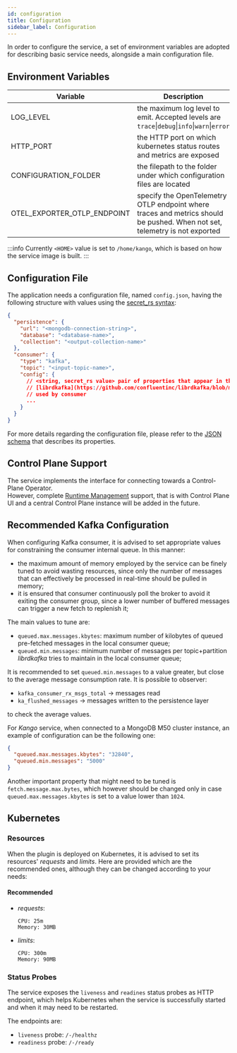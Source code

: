 ```yaml
---
id: configuration
title: Configuration
sidebar_label: Configuration
---
```




In order to configure the service, a set of environment variables are adopted for
describing basic service needs, alongside a main configuration file.

## Environment Variables

| Variable                    | Description                                                                                                                | Default            |
|-----------------------------|----------------------------------------------------------------------------------------------------------------------------|--------------------|
| LOG_LEVEL                   | the maximum log level to emit. Accepted levels are  `trace`\|`debug`\|`info`\|`warn`\|`error`                              | `info`             |
| HTTP_PORT                   | the HTTP port on which kubernetes status routes and metrics are exposed                                                    | `3000`             |
| CONFIGURATION_FOLDER        | the filepath to the folder under which configuration files are located                                                     | `<HOME>/.df/kango` |
| OTEL_EXPORTER_OTLP_ENDPOINT | specify the OpenTelemetry OTLP endpoint where traces and metrics should be pushed. When not set, telemetry is not exported |                    |

:::info
Currently `<HOME>` value is set to `/home/kango`, which is based on how the service image is built.
:::

## Configuration File

The application needs a configuration file, named `config.json`, having the following
structure with values using the [secret_rs syntax](https://docs.rs/secret_rs/latest/secret_rs/index.html):

```json
{
  "persistence": {
    "url": "<mongodb-connection-string>",
    "database": "<database-name>",
    "collection": "<output-collection-name>"
  },
  "consumer": {
    "type": "kafka",
    "topic": "<input-topic-name>",
    "config": {
      // <string, secret_rs value> pair of properties that appear in the
      // [librdkafka](https://github.com/confluentinc/librdkafka/blob/master/CONFIGURATION.md)
      // used by consumer
      ...
    }
  }
}
```

For more details regarding the configuration file, please refer to the
<a target="_blank" href="/docs_files_to_download/data-fabric/schemas/kango.0.5.1.schema.json">JSON schema</a>
that describes its properties.

## Control Plane Support

The service implements the interface for connecting towards a Control-Plane Operator.  
However, complete [Runtime Management](/products/fast_data/runtime_management/overview.mdx) support, that is with Control Plane UI and
a central Control Plane instance will be added in the future.

## Recommended Kafka Configuration

When configuring Kafka consumer, it is advised to set appropriate values for
constraining the consumer internal queue. In this manner:

- the maximum amount of memory employed by the service can be finely tuned to avoid
  wasting resources, since only the number of messages that can effectively be
  processed in real-time should be pulled in memory;
- it is ensured that consumer continuously poll the broker to avoid it exiting the
  consumer group, since a lower number of buffered messages can trigger a new fetch to
  replenish it;

The main values to tune are:

- `queued.max.messages.kbytes`: maximum number of kilobytes of queued pre-fetched
  messages in the local consumer queue;
- `queued.min.messages`: minimum number of messages per topic+partition _librdkafka_
  tries to maintain in the local consumer queue;

It is recommended to set `queued.min.messages` to a value greater, but close to the
average message consumption rate. It is possible to observer:

- `kafka_consumer_rx_msgs_total` &rarr; messages read
- `ka_flushed_messages` &rarr; messages written to the persistence layer

to check the average values.

For _Kango_ service, when connected to a MongoDB M50 cluster instance, an example of configuration can be the following one:

```json
{
  "queued.max.messages.kbytes": "32840",
  "queued.min.messages": "5000"
}
```

Another important property that might need to be tuned is `fetch.message.max.bytes`,
which however should be changed only in case `queued.max.messages.kbytes` is set to
a value lower than `1024`.

## Kubernetes

### Resources

When the plugin is deployed on Kubernetes, it is advised to set its resources'
_requests_ and _limits_. Here are provided which are the recommended ones, although
they can be changed according to your needs:

#### Recommended

- _requests_:
  ```text
  CPU: 25m 
  Memory: 30MB
  ```
- _limits_:
  ```text
  CPU: 300m 
  Memory: 90MB
  ```

### Status Probes

The service exposes the `liveness` and `readines` status probes as HTTP endpoint, which
helps Kubernetes when the service is successfully started and when it may need to be restarted.

The endpoints are:

- `liveness` probe: `/-/healthz`
- `readiness` probe: `/-/ready`

